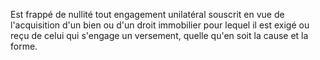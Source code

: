   
 Est frappé de nullité tout engagement unilatéral souscrit en vue de l'acquisition d'un bien ou d'un droit immobilier pour lequel il est exigé ou reçu de celui qui s'engage un versement, quelle qu'en soit la cause et la forme.  

  
